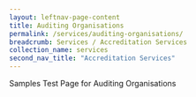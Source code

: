 ```yaml
---
layout: leftnav-page-content
title: Auditing Organisations
permalink: /services/auditing-organisations/
breadcrumb: Services / Accreditation Services
collection_name: services
second_nav_title: "Accreditation Services"
---
```


Samples Test Page for Auditing Organisations

